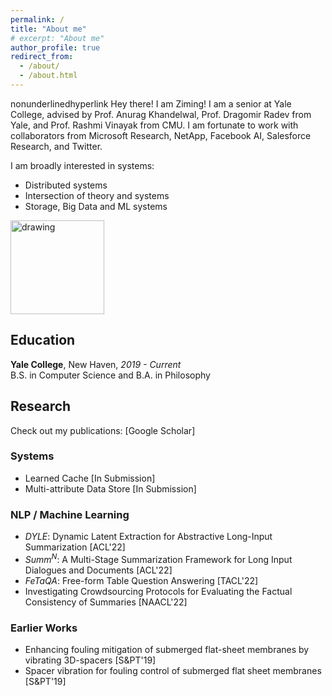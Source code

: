 ```yaml
---
permalink: /
title: "About me" 
# excerpt: "About me"
author_profile: true
redirect_from: 
  - /about/
  - /about.html
---
```


<style>
a {text-decoration: none;}
</style>

<!-- ## Hey there <img src="https://media.giphy.com/media/hvRJCLFzcasrR4ia7z/giphy.gif" width="25px"> -->
<a style="text-decoration:none" href="http://Example.Microsoft.Com">nonunderlinedhyperlink</a>
Hey there! I am Ziming! I am a senior at Yale College, advised by [Prof. Anurag Khandelwal](https://www.anuragkhandelwal.com/), [Prof. Dragomir Radev](http://www.cs.yale.edu/homes/radev/) from Yale, and [Prof. Rashmi Vinayak](http://www.cs.cmu.edu/~rvinayak/) from CMU. I am fortunate to work with collaborators from Microsoft Research, NetApp, Facebook AI, Salesforce Research, and Twitter.

I am broadly interested in systems:
- Distributed systems
- Intersection of theory and systems
- Storage, Big Data and ML systems
  
<img src="https://i.pinimg.com/originals/e4/26/70/e426702edf874b181aced1e2fa5c6cde.gif" alt="drawing" width="150"/>

## Education

**Yale College**, New Haven, *2019 - Current*\
B.S. in Computer Science and B.A. in Philosophy
## Research
Check out my publications: [[Google Scholar](https://scholar.google.com/citations?user=ycaUmLkAAAAJ&hl=en)]
### Systems

* Learned Cache [In Submission]
* Multi-attribute Data Store [In Submission]
  
### NLP / Machine Learning

* _DYLE_: Dynamic Latent Extraction for Abstractive Long-Input Summarization [[ACL'22](https://aclanthology.org/2022.acl-long.118/)]
* _Summ<sup>N</sup>_: A Multi-Stage Summarization Framework for Long Input Dialogues and Documents [[ACL'22](https://aclanthology.org/2022.acl-long.112/)]
* _FeTaQA_: Free-form Table Question Answering [[TACL'22](https://direct.mit.edu/tacl/article/doi/10.1162/tacl_a_00446/109273/FeTaQA-Free-form-Table-Question-Answering)]
* Investigating Crowdsourcing Protocols for Evaluating the Factual Consistency of Summaries [[NAACL'22](https://aclanthology.org/2022.naacl-main.417/)]

### Earlier Works
* Enhancing fouling mitigation of submerged flat-sheet membranes by vibrating 3D-spacers [[S&PT'19](https://www.sciencedirect.com/science/article/pii/S1383586618333240)]
* Spacer vibration for fouling control of submerged flat sheet membranes [[S&PT'19](https://www.sciencedirect.com/science/article/pii/S1383586618319968)]
